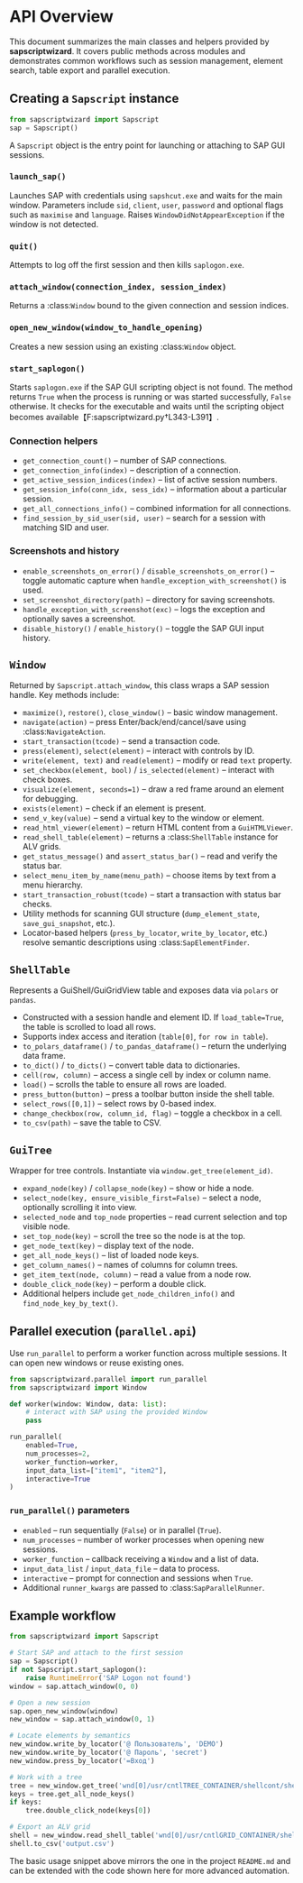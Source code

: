# API Overview

This document summarizes the main classes and helpers provided by **sapscriptwizard**.
It covers public methods across modules and demonstrates common workflows such as
session management, element search, table export and parallel execution.

## Creating a `Sapscript` instance

```python
from sapscriptwizard import Sapscript
sap = Sapscript()
```

A `Sapscript` object is the entry point for launching or attaching to SAP GUI sessions.

### `launch_sap()`
Launches SAP with credentials using `sapshcut.exe` and waits for the main window. Parameters include `sid`, `client`, `user`, `password` and optional flags such as `maximise` and `language`. Raises `WindowDidNotAppearException` if the window is not detected.

### `quit()`
Attempts to log off the first session and then kills `saplogon.exe`.

### `attach_window(connection_index, session_index)`
Returns a :class:`Window` bound to the given connection and session indices.

### `open_new_window(window_to_handle_opening)`
Creates a new session using an existing :class:`Window` object.

### `start_saplogon()`
Starts `saplogon.exe` if the SAP GUI scripting object is not found. The method returns `True` when the process is running or was started successfully, `False` otherwise. It checks for the executable and waits until the scripting object becomes available【F:sapscriptwizard.py†L343-L391】.

### Connection helpers
* `get_connection_count()` – number of SAP connections.
* `get_connection_info(index)` – description of a connection.
* `get_active_session_indices(index)` – list of active session numbers.
* `get_session_info(conn_idx, sess_idx)` – information about a particular session.
* `get_all_connections_info()` – combined information for all connections.
* `find_session_by_sid_user(sid, user)` – search for a session with matching SID and user.

### Screenshots and history
* `enable_screenshots_on_error()` / `disable_screenshots_on_error()` – toggle automatic capture when `handle_exception_with_screenshot()` is used.
* `set_screenshot_directory(path)` – directory for saving screenshots.
* `handle_exception_with_screenshot(exc)` – logs the exception and optionally saves a screenshot.
* `disable_history()` / `enable_history()` – toggle the SAP GUI input history.

## `Window`
Returned by `Sapscript.attach_window`, this class wraps a SAP session handle.
Key methods include:

* `maximize()`, `restore()`, `close_window()` – basic window management.
* `navigate(action)` – press Enter/back/end/cancel/save using :class:`NavigateAction`.
* `start_transaction(tcode)` – send a transaction code.
* `press(element)`, `select(element)` – interact with controls by ID.
* `write(element, text)` and `read(element)` – modify or read `text` property.
* `set_checkbox(element, bool)` / `is_selected(element)` – interact with check boxes.
* `visualize(element, seconds=1)` – draw a red frame around an element for debugging.
* `exists(element)` – check if an element is present.
* `send_v_key(value)` – send a virtual key to the window or element.
* `read_html_viewer(element)` – return HTML content from a `GuiHTMLViewer`.
* `read_shell_table(element)` – returns a :class:`ShellTable` instance for ALV grids.
* `get_status_message()` and `assert_status_bar()` – read and verify the status bar.
* `select_menu_item_by_name(menu_path)` – choose items by text from a menu hierarchy.
* `start_transaction_robust(tcode)` – start a transaction with status bar checks.
* Utility methods for scanning GUI structure (`dump_element_state`, `save_gui_snapshot`, etc.).
* Locator-based helpers (`press_by_locator`, `write_by_locator`, etc.) resolve semantic descriptions using :class:`SapElementFinder`.

## `ShellTable`
Represents a GuiShell/GuiGridView table and exposes data via `polars` or `pandas`.

* Constructed with a session handle and element ID. If `load_table=True`, the table is scrolled to load all rows.
* Supports index access and iteration (`table[0]`, `for row in table`).
* `to_polars_dataframe()` / `to_pandas_dataframe()` – return the underlying data frame.
* `to_dict()` / `to_dicts()` – convert table data to dictionaries.
* `cell(row, column)` – access a single cell by index or column name.
* `load()` – scrolls the table to ensure all rows are loaded.
* `press_button(button)` – press a toolbar button inside the shell table.
* `select_rows([0,1])` – select rows by 0-based index.
* `change_checkbox(row, column_id, flag)` – toggle a checkbox in a cell.
* `to_csv(path)` – save the table to CSV.

## `GuiTree`
Wrapper for tree controls. Instantiate via `window.get_tree(element_id)`.

* `expand_node(key)` / `collapse_node(key)` – show or hide a node.
* `select_node(key, ensure_visible_first=False)` – select a node, optionally scrolling it into view.
* `selected_node` and `top_node` properties – read current selection and top visible node.
* `set_top_node(key)` – scroll the tree so the node is at the top.
* `get_node_text(key)` – display text of the node.
* `get_all_node_keys()` – list of loaded node keys.
* `get_column_names()` – names of columns for column trees.
* `get_item_text(node, column)` – read a value from a node row.
* `double_click_node(key)` – perform a double click.
* Additional helpers include `get_node_children_info()` and `find_node_key_by_text()`.

## Parallel execution (`parallel.api`)
Use `run_parallel` to perform a worker function across multiple sessions. It can open new windows or reuse existing ones.

```python
from sapscriptwizard.parallel import run_parallel
from sapscriptwizard import Window

def worker(window: Window, data: list):
    # interact with SAP using the provided Window
    pass

run_parallel(
    enabled=True,
    num_processes=2,
    worker_function=worker,
    input_data_list=["item1", "item2"],
    interactive=True
)
```

### `run_parallel()` parameters
* `enabled` – run sequentially (`False`) or in parallel (`True`).
* `num_processes` – number of worker processes when opening new sessions.
* `worker_function` – callback receiving a `Window` and a list of data.
* `input_data_list` / `input_data_file` – data to process.
* `interactive` – prompt for connection and sessions when `True`.
* Additional `runner_kwargs` are passed to :class:`SapParallelRunner`.

## Example workflow

```python
from sapscriptwizard import Sapscript

# Start SAP and attach to the first session
sap = Sapscript()
if not Sapscript.start_saplogon():
    raise RuntimeError('SAP Logon not found')
window = sap.attach_window(0, 0)

# Open a new session
sap.open_new_window(window)
new_window = sap.attach_window(0, 1)

# Locate elements by semantics
new_window.write_by_locator('@ Пользователь', 'DEMO')
new_window.write_by_locator('@ Пароль', 'secret')
new_window.press_by_locator('=Вход')

# Work with a tree
tree = new_window.get_tree('wnd[0]/usr/cntlTREE_CONTAINER/shellcont/shell')
keys = tree.get_all_node_keys()
if keys:
    tree.double_click_node(keys[0])

# Export an ALV grid
shell = new_window.read_shell_table('wnd[0]/usr/cntlGRID_CONTAINER/shellcont/shell')
shell.to_csv('output.csv')
```

The basic usage snippet above mirrors the one in the project `README.md` and can be extended with the code shown here for more advanced automation.
